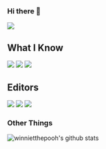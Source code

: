 ### Hi there 👋
<p align="left">
<img  src="https://readme-components.vercel.app/api?component=text&text=IM%20CADEN&fill=linear-gradient%28to%20top%2C%20%23a18cd1%200%25%2C%20%23fbc2eb%20100%25%29%3B">
</p> 

## What I Know
<p align="left">
<img  src="https://readme-components.vercel.app/api?component=logo&fill=black&logo=rust">  
<img  src="https://readme-components.vercel.app/api?component=logo&fill=black&logo=python">
<img  src="https://readme-components.vercel.app/api?component=logo&fill=black&logo=go">

## Editors
<img  src="https://readme-components.vercel.app/api?component=logo&fill=black&logo=jetbrains">
<img  src="https://readme-components.vercel.app/api?component=logo&fill=black&logo=VisualStudioCode">
<img  src="https://readme-components.vercel.app/api?component=logo&fill=black&logo=neovim">
</p> 

### Other Things

![winnietthepooh's github stats](https://github-readme-stats.vercel.app/api?username=winnietthepooh&show_icons=true&theme=dracula)
